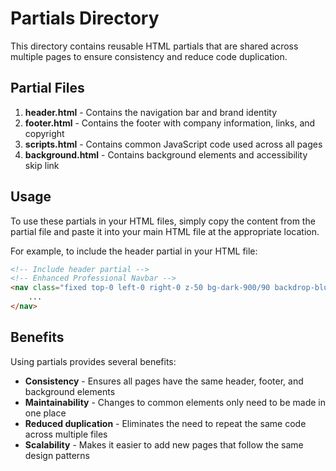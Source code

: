 # Partials Directory

This directory contains reusable HTML partials that are shared across multiple pages to ensure consistency and reduce code duplication.

## Partial Files

1. **header.html** - Contains the navigation bar and brand identity
2. **footer.html** - Contains the footer with company information, links, and copyright
3. **scripts.html** - Contains common JavaScript code used across all pages
4. **background.html** - Contains background elements and accessibility skip link

## Usage

To use these partials in your HTML files, simply copy the content from the partial file and paste it into your main HTML file at the appropriate location.

For example, to include the header partial in your HTML file:
```html
<!-- Include header partial -->
<!-- Enhanced Professional Navbar -->
<nav class="fixed top-0 left-0 right-0 z-50 bg-dark-900/90 backdrop-blur-xl py-3 px-6">
    ...
</nav>
```

## Benefits

Using partials provides several benefits:
- **Consistency** - Ensures all pages have the same header, footer, and background elements
- **Maintainability** - Changes to common elements only need to be made in one place
- **Reduced duplication** - Eliminates the need to repeat the same code across multiple files
- **Scalability** - Makes it easier to add new pages that follow the same design patterns